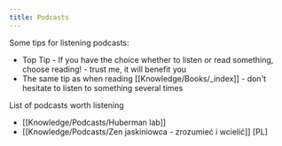 ```yaml
---
title: Podcasts
---
```

Some tips for listening podcasts:
- Top Tip - If you have the choice whether to listen or read something, choose reading! - trust me, it will benefit you
- The same tip as when reading [[Knowledge/Books/_index]] - don't hesitate to listen to something several times

List of podcasts worth listening
- [[Knowledge/Podcasts/Huberman lab]]
- [[Knowledge/Podcasts/Zen jaskiniowca - zrozumieć i wcielić]] [PL]